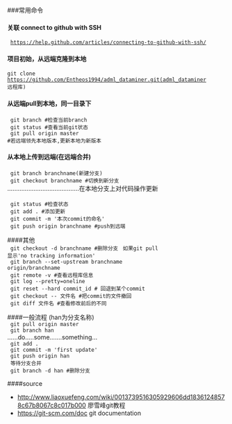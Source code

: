 ###常用命令

#### 关联 connect to github with SSH  
<code> https://help.github.com/articles/connecting-to-github-with-ssh/</code>  
#### 项目初始，从远端克隆到本地  
<code>git clone https://github.com/Entheos1994/adml_dataminer.git(adml_dataminer 远程库)</code>  
#### 从远端pull到本地，同一目录下   
<code> git branch #检查当前branch</code>  
<code> git status #查看当前git状态</code>  
<code> git pull origin master #若远端领先本地版本,更新本地为新版本</code>  

#### 从本地上传到远端(在远端合并)  
<code> git branch branchname(新建分支) </code>  
<code> git checkout branchname #切换到新分支 </code>  
.........................................在本地分支上对代码操作更新<br>  
<code> git status #检查状态</code>  
<code> git add .  #添加更新</code>  
<code> git commit -m '本次commit的命名'</code>  
<code> git push origin branchname #push到远端</code>  

####其他  
<code> git checkout -d branchname #删除分支</code> 
<code> 如果git pull 显示'no tracking information'</code>  
<code> git branch --set-upstream branchname origin/branchname</code>  
<code> git remote -v #查看远程库信息</code>  
<code> git log --pretty=oneline</code>  
<code> git reset --hard commit_id # 回退到某个commit</code>  
<code> git checkout -- 文件名 #把commit的文件撤回</code>  
<code> git diff 文件名 #查看修改前后的不同</code>  

####一般流程 (han为分支名称)  
<code> git pull origin master</code>  
<code> git branch han</code>  
......do.....some.......something...  
<code> git add .</code>  
<code> git commit -m 'first update'</code>  
<code> git push origin han</code>  
<code> 等待分支合并</code>  
<code> git branch -d han #删除分支</code>  

####source  
- http://www.liaoxuefeng.com/wiki/0013739516305929606dd18361248578c67b8067c8c017b000 廖雪峰git教程  
- https://git-scm.com/doc git documentation  